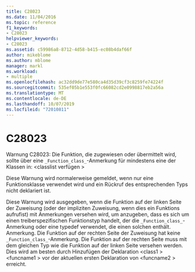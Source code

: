 ```yaml
---
title: C28023
ms.date: 11/04/2016
ms.topic: reference
f1_keywords:
- C28023
helpviewer_keywords:
- C28023
ms.assetid: c59986a8-8712-4d58-b415-ec08b4daf66f
author: mikeblome
ms.author: mblome
manager: markl
ms.workload:
- multiple
ms.openlocfilehash: ac32dd9de77e580ca4d35d39cf3c8259fe74224f
ms.sourcegitcommit: 535ef05b1e553f0fc66082cd2e0998817eb2a56a
ms.translationtype: MT
ms.contentlocale: de-DE
ms.lasthandoff: 10/07/2019
ms.locfileid: "72010811"
---
```

# <a name="c28023"></a>C28023
Warnung C28023: Die Funktion, die zugewiesen oder übermittelt wird, sollte über eine `_Function_class_`-Anmerkung für mindestens eine der Klassen in: \<classlist verfügen >

 Diese Warnung wird normalerweise gemeldet, wenn nur eine Funktionsklasse verwendet wird und ein Rückruf des entsprechenden Typs nicht deklariert ist.

 Diese Warnung wird ausgegeben, wenn die Funktion auf der linken Seite der Zuweisung (oder der impliziten Zuweisung, wenn dies ein Funktions aufrufist) mit Anmerkungen versehen wird, um anzugeben, dass es sich um einen treiberspezifischen Funktionstyp handelt, der die `_Function_class_`-Anmerkung oder eine typedef verwendet, die einen solchen enthält. Anmerkung. Die Funktion auf der rechten Seite der Zuweisung hat keine `_Function_class_`-Anmerkung. Die Funktion auf der rechten Seite muss mit dem gleichen Typ wie die Funktion auf der linken Seite versehen werden. Dies wird am besten durch Hinzufügen der Deklaration \<class1 > \<funcname1 > vor der aktuellen ersten Deklaration von \<funcname2 > erreicht.